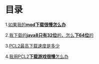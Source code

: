 # 目录

1.[如果我的**mod下载很慢怎么办**](https://github.com/wrightnicole121212/PCL2/blob/master/Download/Files/1.md)

2.[我下载的**java8只有32位**的，怎么**下64位**的](https://github.com/wrightnicole121212/PCL2/blob/master/Download/Files/2.md)

3.[PCL2最高下载速度是多少](https://github.com/wrightnicole121212/PCL2/blob/master/Download/Files/3.md)

4.[我用PCL2**下载游戏很慢**怎么办](https://github.com/wrightnicole121212/PCL2/blob/master/Download/Files/4.md)

